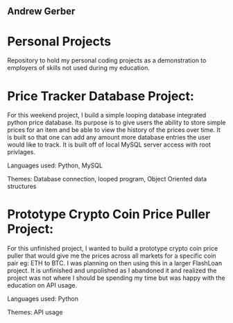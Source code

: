 ## Andrew Gerber

# Personal Projects

Repository to hold my personal coding projects as a demonstration to employers of skills not used during my education.


# Price Tracker Database Project:

For this weekend project, I build a simple looping database integrated python price database. Its purpose is to give users the ability to store simple prices for an item and be able to view the history of the prices over time. It is built so that one can add any amount more database entries the user would like to track. It is built off of local MySQL server access with root privlages. 

Languages used: Python, MySQL

Themes: Database connection, looped program, Object Oriented data structures


# Prototype Crypto Coin Price Puller Project:

For this unfinished project, I wanted to build a prototype crypto coin price puller that would give me the prices across all markets for a specific coin pair eg: ETH to BTC. I was planning on then using this in a larger FlashLoan project. It is unfinished and unpolished as I abandoned it and realized the project was not where I should be spending my time but was happy with the education on API usage.

Languages used: Python

Themes: API usage
